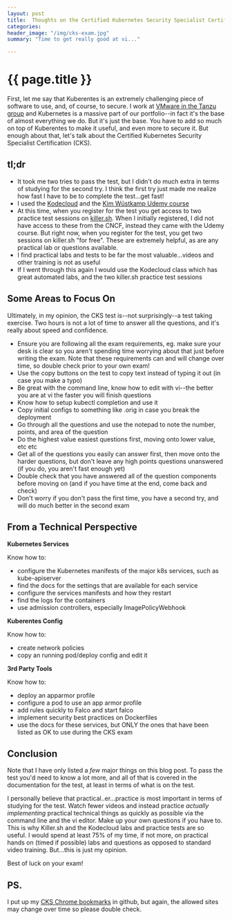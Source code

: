 ```yaml
---
layout: post
title:  Thoughts on the Certified Kubernetes Security Specialist Certification Exam
categories:
header_image: "/img/cks-exam.jpg"
summary: "Time to get really good at vi..."

---
```


# {{ page.title }}

First, let me say that Kuberentes is an extremely challenging piece of software to use, and, of course, to secure. I work at [VMware in the Tanzu group](https://tanzu.vmware.com/) and Kubernetes is a massive part of our portfolio--in fact it's the base of almost everything we do. But it's just the base. You have to add so much on top of Kuberentes to make it useful, and even more to secure it. But enough about that, let's talk about the Certified Kubernetes Security Specialist Certification (CKS).

## tl;dr

* It took me two tries to pass the test, but I didn't do much extra in terms of studying for the second try. I think the first try just made me realize how fast I have to be to complete the test...get fast!
* I used the [Kodecloud](https://kodekloud.com/courses/certified-kubernetes-security-specialist-cks/) and the [Kim Wüstkamp Udemy course](https://www.udemy.com/share/103O5A2@Pm5gfWJgc1MLcUdHC3ZNfj1tYFc=/)
* At this time, when you register for the test you get access to two practice test sessions on [killer.sh](https://killer.sh/). When I initially registered, I did not have access to these from the CNCF, instead they came with the Udemy course. But right now, when you register for the test, you get two sessions on killer.sh "for free". These are extremely helpful, as are any practical lab or questions available.
* I find practical labs and tests to be far the most valuable...videos and other training is not as useful
* If I went through this again I would use the Kodecloud class which has great automated labs, and the two killer.sh practice test sessions

## Some Areas to Focus On

Ultimately, in my opinion, the CKS test is--not surprisingly--a test taking exercise. Two hours is not a lot of time to answer all the questions, and it's really about speed and confidence.

* Ensure you are following all the exam requirements, eg. make sure your desk is clear so you aren't spending time worrying about that just before writing the exam. Note that these requirements can and will change over time, so double check prior to your own exam!
* Use the copy buttons on the test to copy text instead of typing it out (in case you make a typo)
* Be great with the command line, know how to edit with vi--the better you are at vi the faster you will finish questions
* Know how to setup kubectl completion and use it
* Copy initial configs to something like .orig in case you break the deployment
* Go through all the questions and use the notepad to note the number, points, and area of the question
* Do the highest value easiest questions first, moving onto lower value, etc etc
* Get all of the questions you easily can answer first, then move onto the harder questions, but don't leave any high points questions unanswered (if you do, you aren't fast enough yet)
* Double check that you have answered all of the question components before moving on (and if you have time at the end, come back and check)
* Don't worry if you don't pass the first time, you have a second try, and will do much better in the second exam

## From a Technical Perspective

**Kubernetes Services**

Know how to:

* configure the Kubernetes manifests of the major k8s services, such as kube-apiserver
* find the docs for the settings that are available for each service
* configure the services manifests and how they restart
* find the logs for the containers
* use admission controllers, especially ImagePolicyWebhook 

**Kuberentes Config**

Know how to:

* create network policies
* copy an running pod/deploy config and edit it

**3rd Party Tools**

Know how to:

* deploy an apparmor profile
* configure a pod to use an app armor profile
* add rules quickly to Falco and start falco
* implement security best practices on Dockerfiles
* use the docs for these services, but ONLY the ones that have been listed as OK to use during the CKS exam

## Conclusion

Note that I have only listed a *few* major things on this blog post. To pass the test you'd need to know a lot more, and all of that is covered in the documentation for the test, at least in terms of what is on the test.

I personally believe that practical..er...practice is most important in terms of studying for the test. Watch fewer videos and instead practice *actually implementing* practical technical things as quickly as possible via the command line and the vi editor. Make up your own questions if you have to. This is why Killer.sh and the Kodecloud labs and practice tests are so useful. I would spend at least 75% of my time, if not more, on practical hands on (timed if possible) labs and questions as opposed to standard video training. But...this is just my opinion.

Best of luck on your exam!

## PS.

I put up my [CKS Chrome bookmarks](https://github.com/ccollicutt/cks-bookmarks) in github, but again, the allowed sites may change over time so please double check.
